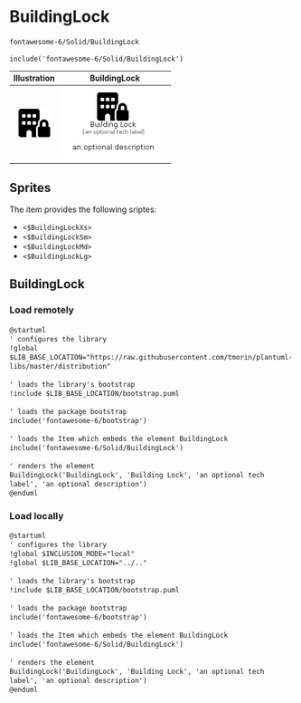 # BuildingLock


```text
fontawesome-6/Solid/BuildingLock
```

```text
include('fontawesome-6/Solid/BuildingLock')
```



| Illustration | BuildingLock |
| :---: | :---: |
| ![illustration for Illustration](../../fontawesome-6/Solid/BuildingLock.png) | ![illustration for BuildingLock](../../fontawesome-6/Solid/BuildingLock.Local.png) |



## Sprites
The item provides the following sriptes:

- `<$BuildingLockXs>`
- `<$BuildingLockSm>`
- `<$BuildingLockMd>`
- `<$BuildingLockLg>`





## BuildingLock

### Load remotely
```plantuml
@startuml
' configures the library
!global $LIB_BASE_LOCATION="https://raw.githubusercontent.com/tmorin/plantuml-libs/master/distribution"

' loads the library's bootstrap
!include $LIB_BASE_LOCATION/bootstrap.puml

' loads the package bootstrap
include('fontawesome-6/bootstrap')

' loads the Item which embeds the element BuildingLock
include('fontawesome-6/Solid/BuildingLock')

' renders the element
BuildingLock('BuildingLock', 'Building Lock', 'an optional tech label', 'an optional description')
@enduml
```

### Load locally
```plantuml
@startuml
' configures the library
!global $INCLUSION_MODE="local"
!global $LIB_BASE_LOCATION="../.."

' loads the library's bootstrap
!include $LIB_BASE_LOCATION/bootstrap.puml

' loads the package bootstrap
include('fontawesome-6/bootstrap')

' loads the Item which embeds the element BuildingLock
include('fontawesome-6/Solid/BuildingLock')

' renders the element
BuildingLock('BuildingLock', 'Building Lock', 'an optional tech label', 'an optional description')
@enduml
```

